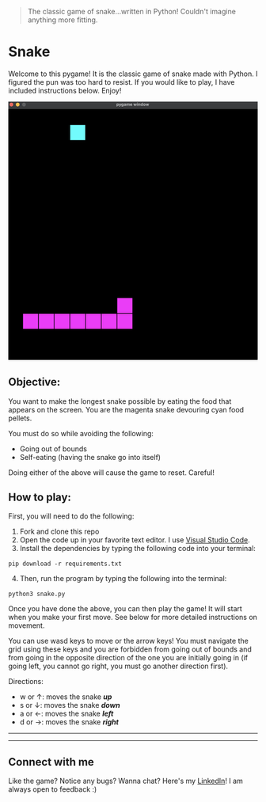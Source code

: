 > The classic game of snake...written in Python! Couldn't imagine anything more fitting.

# Snake

Welcome to this pygame! It is the classic game of snake made with Python. I figured the pun was too hard to resist. If you would like to play, I have included instructions below. Enjoy!

![Snake Screenshot](screenie.png)

## Objective:
You want to make the longest snake possible by eating the food that appears on the screen. You are the magenta snake devouring cyan food pellets.

You must do so while avoiding the following:
- Going out of bounds
- Self-eating (having the snake go into itself)

Doing either of the above will cause the game to reset. Careful!

## How to play:
First, you will need to do the following:

1. Fork and clone this repo
2. Open the code up in your favorite text editor. I use [Visual Studio Code](https://code.visualstudio.com/). 
3. Install the dependencies by typing the following code into your terminal:
```
pip download -r requirements.txt
```
4. Then, run the program by typing the following into the terminal:
```
python3 snake.py 
```
Once you have done the above, you can then play the game! It will start when you make your first move. See below for more detailed instructions on movement. 

You can use wasd keys to move or the arrow keys! You must navigate the grid using these keys and you are forbidden from going out of bounds and from going in the opposite direction of the one you are initially going in (if going left, you cannot go right, you must go another direction first).

Directions:
- w or ↑: moves the snake **_up_**
- s or ↓: moves the snake **_down_**
- a or ←: moves the snake **_left_**
- d or →: moves the snake **_right_**

---

---

## Connect with me

Like the game? Notice any bugs? Wanna chat? Here's my [LinkedIn](https://www.linkedin.com/in/justin-sotolongo/)! I am always open to feedback :)